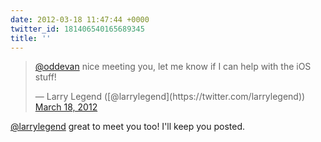 ```yaml
---
date: 2012-03-18 11:47:44 +0000
twitter_id: 181406540165689345
title: ''
---
```


<blockquote class="twitter-tweet"><p lang="en" dir="ltr"><a href="https://twitter.com/oddEvan?ref_src=twsrc%5Etfw">@oddevan</a> nice meeting you, let me know if I can help with the iOS stuff!</p>&mdash; Larry Legend ([@larrylegend](https://twitter.com/larrylegend)) <a href="https://twitter.com/larrylegend/status/181400519036776450?ref_src=twsrc%5Etfw">March 18, 2012</a></blockquote>
<script async src="https://platform.twitter.com/widgets.js" charset="utf-8"></script>

[@larrylegend](https://twitter.com/larrylegend) great to meet you too! I'll keep you posted.
